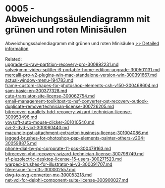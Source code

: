 # 0005 - Abweichungssäulendiagramm mit grünen und roten Minisäulen
 Abweichungssäulendiagramm mit grünen und roten Minisäulen
[>> Detailed information](https://secure.shareit.com/shareit/product.html?productid=300639754&affiliateid=200057808)<br/><br/>Related:
<br />[upgrade-to-raw-partition-recovery-pro-300892231.md](https://github.com/downloadplanet/downloadplanet/blob/main/upgrade-to-raw-partition-recovery-pro-300892231.md)<br />[solveigmm-video-splitter-6-portable-home-edition-upgrade-300501131.md](https://github.com/downloadplanet/downloadplanet/blob/main/solveigmm-video-splitter-6-portable-home-edition-upgrade-300501131.md)<br />[mercalli-pro-v2-plugins-win-mac-standalone-version-win-300391667.md](https://github.com/downloadplanet/downloadplanet/blob/main/mercalli-pro-v2-plugins-win-mac-standalone-version-win-300391667.md)<br />[actual-window-menu-194783.md](https://github.com/downloadplanet/downloadplanet/blob/main/actual-window-menu-194783.md)<br />[frame-custom-shapes-for-photoshop-elements-csh-v150-300468604.md](https://github.com/downloadplanet/downloadplanet/blob/main/frame-custom-shapes-for-photoshop-elements-csh-v150-300468604.md)<br />[sam-basic-en-300377328.md](https://github.com/downloadplanet/downloadplanet/blob/main/sam-basic-en-300377328.md)<br />[cute-translator-site-license-300062754.md](https://github.com/downloadplanet/downloadplanet/blob/main/cute-translator-site-license-300062754.md)<br />[email-management-toolkitpst-to-nsf-converter-pst-recovery-outlook-duplicate-removertechnician-license-300726205.md](https://github.com/downloadplanet/downloadplanet/blob/main/email-management-toolkitpst-to-nsf-converter-pst-recovery-outlook-duplicate-removertechnician-license-300726205.md)<br />[bitrecover-parallels-hdd-recovery-wizard-technician-license-300953496.md](https://github.com/downloadplanet/downloadplanet/blob/main/bitrecover-parallels-hdd-recovery-wizard-technician-license-300953496.md)<br />[vovsoft-auto-mouse-clicker-301010540.md](https://github.com/downloadplanet/downloadplanet/blob/main/vovsoft-auto-mouse-clicker-301010540.md)<br />[avi-2-dvd-vcd-300060440.md](https://github.com/downloadplanet/downloadplanet/blob/main/avi-2-dvd-vcd-300060440.md)<br />[macuncle-pst-attachment-extractor-business-license-301004086.md](https://github.com/downloadplanet/downloadplanet/blob/main/macuncle-pst-attachment-extractor-business-license-301004086.md)<br />[jagged-brushes-for-photoshop-psp-elements-painter-others-v204-300598875.md](https://github.com/downloadplanet/downloadplanet/blob/main/jagged-brushes-for-photoshop-psp-elements-painter-others-v204-300598875.md)<br />[phone-dial-by-pc-corporate-11-pcs-300479163.md](https://github.com/downloadplanet/downloadplanet/blob/main/phone-dial-by-pc-corporate-11-pcs-300479163.md)<br />[bitrecover-vhd-recovery-wizard-technician-license-300798749.md](https://github.com/downloadplanet/downloadplanet/blob/main/bitrecover-vhd-recovery-wizard-technician-license-300798749.md)<br />[sf-piezolectric-desktop-license-15-users-300271523.md](https://github.com/downloadplanet/downloadplanet/blob/main/sf-piezolectric-desktop-license-15-users-300271523.md)<br />[warped-brushes-for-illustrator-ai-v3-300091707.md](https://github.com/downloadplanet/downloadplanet/blob/main/warped-brushes-for-illustrator-ai-v3-300091707.md)<br />[filerescue-for-ntfs-300002557.md](https://github.com/downloadplanet/downloadplanet/blob/main/filerescue-for-ntfs-300002557.md)<br />[dwg-to-svg-converter-mx-300053218.md](https://github.com/downloadplanet/downloadplanet/blob/main/dwg-to-svg-converter-mx-300053218.md)<br />[net-vcl-for-delphi-component-suite-license-300900027.md](https://github.com/downloadplanet/downloadplanet/blob/main/net-vcl-for-delphi-component-suite-license-300900027.md)